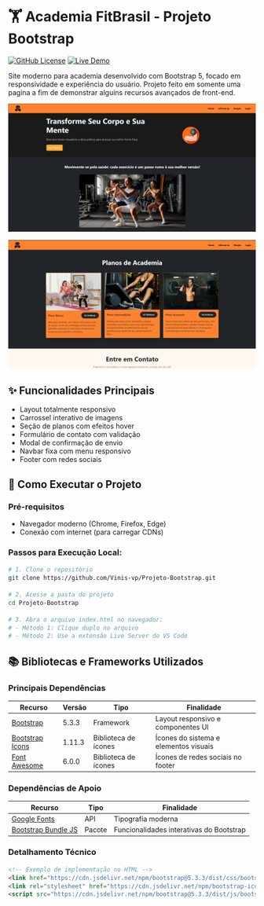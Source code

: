 # 🏋️ Academia FitBrasil - Projeto Bootstrap

[![GitHub License](https://img.shields.io/badge/license-MIT-blue.svg)](https://github.com/Vinis-vp/Projeto-Bootstrap/blob/main/LICENSE)
[![Live Demo](https://img.shields.io/badge/demo-online-green.svg)](https://vinis-vp.github.io/Projeto-Bootstrap/)

Site moderno para academia desenvolvido com Bootstrap 5, focado em responsividade e experiência do usuário. Projeto feito em somente uma pagina a fim de demonstrar alguins recursos avançados de front-end.

![Tela Informativa](https://github.com/Vinis-vp/Projeto-Bootstrap/blob/master/imgs/print-screen-projeto.png)

![Tela Informativa](https://github.com/Vinis-vp/Projeto-Bootstrap/blob/master/imgs/segunda-print-screen-projeto.png)

## ✨ Funcionalidades Principais
- Layout totalmente responsivo
- Carrossel interativo de imagens
- Seção de planos com efeitos hover
- Formulário de contato com validação
- Modal de confirmação de envio
- Navbar fixa com menu responsivo
- Footer com redes sociais

## 🚀 Como Executar o Projeto

### Pré-requisitos
- Navegador moderno (Chrome, Firefox, Edge)
- Conexão com internet (para carregar CDNs)

### Passos para Execução Local:
```bash
# 1. Clone o repositório
git clone https://github.com/Vinis-vp/Projeto-Bootstrap.git

# 2. Acesse a pasta do projeto
cd Projeto-Bootstrap

# 3. Abra o arquivo index.html no navegador:
# - Método 1: Clique duplo no arquivo
# - Método 2: Use a extensão Live Server do VS Code
```

## 📚 Bibliotecas e Frameworks Utilizados

### Principais Dependências
| Recurso | Versão | Tipo | Finalidade |
|---------|--------|------|------------|
| [Bootstrap](https://getbootstrap.com/) | 5.3.3 | Framework | Layout responsivo e componentes UI |
| [Bootstrap Icons](https://icons.getbootstrap.com/) | 1.11.3 | Biblioteca de ícones | Ícones do sistema e elementos visuais |
| [Font Awesome](https://fontawesome.com/) | 6.0.0 | Biblioteca de ícones | Ícones de redes sociais no footer |

### Dependências de Apoio
| Recurso | Tipo | Finalidade |
|---------|------|------------|
| [Google Fonts](https://fonts.google.com/) | API | Tipografia moderna |
| [Bootstrap Bundle JS](https://www.jsdelivr.com/package/npm/bootstrap) | Pacote | Funcionalidades interativas do Bootstrap |

### Detalhamento Técnico
```html
<!-- Exemplo de implementação no HTML -->
<link href="https://cdn.jsdelivr.net/npm/bootstrap@5.3.3/dist/css/bootstrap.min.css" rel="stylesheet">
<link rel="stylesheet" href="https://cdn.jsdelivr.net/npm/bootstrap-icons@1.11.3/font/bootstrap-icons.min.css">
<script src="https://cdn.jsdelivr.net/npm/bootstrap@5.3.3/dist/js/bootstrap.bundle.min.js"></script>